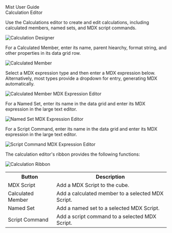<div class="LanguageTitle">Mist User Guide</div>
<div class="TopicHeader">Calculation Editor</div>
<p>Use the Calculations editor to create and edit calculations, including 
calculated members, named sets, and MDX script commands.</p>
<img class="InstructionStepImage" src="https://varigencecom.blob.core.windows.net/images-mistdocumentation-editoroverviews/Calculation1.png" alt="Calculation Designer"/>
<p>For a Calculated Member, enter its name, parent hiearchy, format string, and 
other properties in its data grid row. </p>
<img class="InstructionStepImage" src="https://varigencecom.blob.core.windows.net/images-mistdocumentation-editoroverviews/Calculation2.png" alt="Calculated Member"/>
<p>Select a MDX expression type and then enter a MDX expression below. 
Alternatively, most types provide a dropdown for entry, generating MDX 
automatically.</p>
<img class="InstructionStepImage" src="https://varigencecom.blob.core.windows.net/images-mistdocumentation-editoroverviews/Calculation3.png" alt="Calculated Member MDX Expression Editor"/>
<p>For a Named Set, enter its name in the data grid and enter its MDX expression 
in the large text editor.</p>
<img class="InstructionStepImage" src="https://varigencecom.blob.core.windows.net/images-mistdocumentation-editoroverviews/Calculation4.png" alt="Named Set MDX Expression Editor"/>
<p>For a Script Command, enter its name in the data grid and enter its MDX 
expression in the large text editor.</p>
<img class="InstructionStepImage" src="https://varigencecom.blob.core.windows.net/images-mistdocumentation-editoroverviews/Calculation5.png" alt="Script Command MDX Expression Editor"/>
<p>The calculation editor's ribbon provides the following functions:</p>
<img class="InstructionStepImage" src="https://varigencecom.blob.core.windows.net/images-mistdocumentation-editoroverviews/Calculation6.png" alt="Calculation Ribbon"/>
<table>
	<tr><th>Button</th><th>Description</th></tr>
	<tr><td>MDX Script</td><td>Add a MDX Script to the cube.</td></tr>
	<tr><td>Calculated Member</td><td>Add a calculated member to a selected MDX Script.</td></tr>
	<tr><td>Named Set</td><td>Add a named set to a selected MDX Script.</td></tr>
	<tr><td>Script Command</td><td>Add a script command to a selected MDX Script.</td></tr>
</table>


